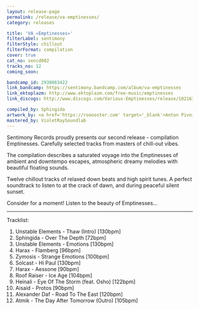 ```yaml
---
layout: release-page
permalink: /release/va-emptinesses/
category: releases

title: 'VA «Emptinesses»'
filterLabel: sentimony
filterStyle: chillout
filterFormat: compilation
cover: true
cat_no: sencd002
tracks_no: 12
coming_soon: 

bandcamp_id: 2938863422
link_bandcamp: https://sentimony.bandcamp.com/album/va-emptinesses
link_ektoplazm: http://www.ektoplazm.com/free-music/emptinesses
link_discogs: http://www.discogs.com/Various-Emptinesses/release/1021635

compiled_by: Sphingida
artwork_by: <a href='https://rooooster.com' target='_blank'>Anton Pivniuk</a>
mastered_by: VioletRaySoundlab
---
```


Sentimony Records proudly presents our second release - compilation Emptinesses. Carefully selected tracks from masters of chill-out vibes.

The compilation describes a saturated voyage into the Emptinesses of ambient and downtempo escapes, atmospheric dreamy melodies with beautiful floating sounds.

Twelve chillout tracks of relaxed down beats and high spirit tunes. A perfect soundtrack to listen to at the crack of dawn, and during peaceful silent sunset.

Consider for a moment! Listen to the beauty of Emptinesses...

---
Tracklist:

01. Unstable Elements - Thaw (Intro) [130bpm]
02. Sphingida - Over The Depth [72bpm]
03. Unstable Elements - Emotions [130bpm]
04. Harax - Flamberg [96bpm]
05. Zymosis - Strange Emotions [100bpm]
06. Solcast - Hi Paul [130bpm]
07. Harax - Aessone [90bpm]
08. Roof Raiser - Ice Age [104bpm]
09. Heinali - Eye Of The Storm (feat. Osho) [122bpm]
10. Aisaid - Protos [90bpm]
11. Alexander Daf - Road To The East [120bpm]
12. Atmik - The Day After Tomorrow (Outro) [105bpm]
